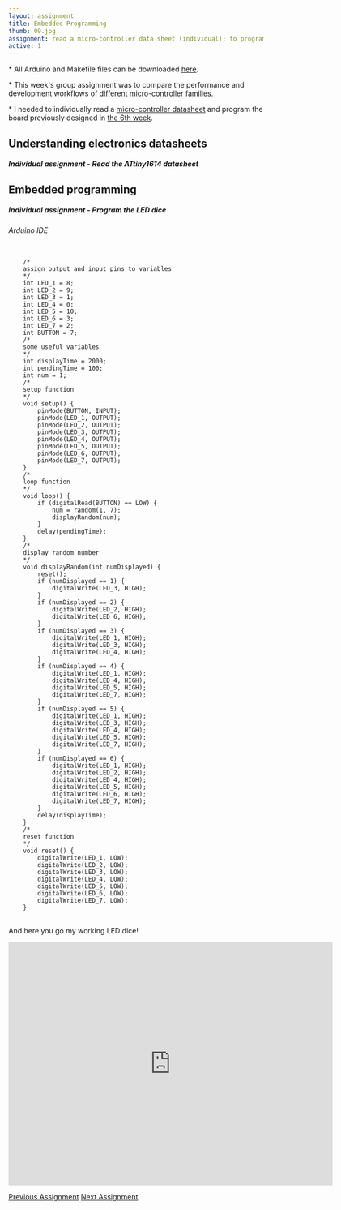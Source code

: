 ```yaml
---
layout: assignment
title: Embedded Programming
thumb: 09.jpg
assignment: read a micro-controller data sheet (individual); to program the desined board (individual); to compare the different architectures (in-group). 
active: 1
---
```

<p class="font-italic font-weight-bold">* All Arduino and Makefile files can be downloaded <a href="https://gitlab.fabcloud.org/academany/fabacademy/2020/labs/barcelona/students/tue-ngo/tree/master/assets/img/firmware">here</a>.</p>

<p class="font-italic font-weight-bold">* This week's group assignment was to compare the performance and development workflows of <a href="#group">different micro-controller families.</a></p>

<p class="font-italic font-weight-bold">* I needed to individually read a <a href="#datasheet">micro-controller datasheet</a> and program the board previously designed in <a href="http://academany.fabcloud.io/fabacademy/2020/labs/barcelona/students/tue-ngo/assignments/week-06-electronics-design.html#dice">the 6th week</a>.</p>

<h2 id="datasheet">Understanding electronics datasheets</h2>
<h5>Individual assignment - Read the ATtiny1614 datasheet</h5>
<p></p>
<h2>Embedded programming</h2>
<h5>Individual assignment - Program the LED dice</h5>
<h6 id="dice">Arduino IDE</h6>
<pre class="bg-light py-2 mt-0">
<code>
    /* 
    assign output and input pins to variables 
    */ 
    int LED_1 = 8;
    int LED_2 = 9;
    int LED_3 = 1;
    int LED_4 = 0;
    int LED_5 = 10;
    int LED_6 = 3;
    int LED_7 = 2;
    int BUTTON = 7;
    /* 
    some useful variables 
    */ 
    int displayTime = 2000;  
    int pendingTime = 100;
    int num = 1;
    /* 
    setup function 
    */ 
    void setup() {
        pinMode(BUTTON, INPUT);
        pinMode(LED_1, OUTPUT);
        pinMode(LED_2, OUTPUT);
        pinMode(LED_3, OUTPUT);
        pinMode(LED_4, OUTPUT);
        pinMode(LED_5, OUTPUT);
        pinMode(LED_6, OUTPUT);
        pinMode(LED_7, OUTPUT);
    }
    /* 
    loop function 
    */ 
    void loop() {
        if (digitalRead(BUTTON) == LOW) {
            num = random(1, 7);  
            displayRandom(num);
        }
        delay(pendingTime);    
    }
    /* 
    display random number 
    */ 
    void displayRandom(int numDisplayed) {
        reset();
        if (numDisplayed == 1) {
            digitalWrite(LED_3, HIGH);
        }
        if (numDisplayed == 2) {
            digitalWrite(LED_2, HIGH);
            digitalWrite(LED_6, HIGH);
        }
        if (numDisplayed == 3) {
            digitalWrite(LED_1, HIGH);
            digitalWrite(LED_3, HIGH);
            digitalWrite(LED_4, HIGH);
        }
        if (numDisplayed == 4) {
            digitalWrite(LED_1, HIGH);
            digitalWrite(LED_4, HIGH);
            digitalWrite(LED_5, HIGH);
            digitalWrite(LED_7, HIGH);
        }
        if (numDisplayed == 5) {
            digitalWrite(LED_1, HIGH);
            digitalWrite(LED_3, HIGH);
            digitalWrite(LED_4, HIGH);
            digitalWrite(LED_5, HIGH);
            digitalWrite(LED_7, HIGH);
        }
        if (numDisplayed == 6) {
            digitalWrite(LED_1, HIGH);
            digitalWrite(LED_2, HIGH);
            digitalWrite(LED_4, HIGH);
            digitalWrite(LED_5, HIGH);
            digitalWrite(LED_6, HIGH);
            digitalWrite(LED_7, HIGH);
        } 
        delay(displayTime);
    }
    /* 
    reset function 
    */ 
    void reset() {
        digitalWrite(LED_1, LOW);
        digitalWrite(LED_2, LOW);
        digitalWrite(LED_3, LOW);
        digitalWrite(LED_4, LOW);   
        digitalWrite(LED_5, LOW);
        digitalWrite(LED_6, LOW);
        digitalWrite(LED_7, LOW);
    }
</code>
</pre>
<p>And here you go my working LED dice!</p>
<div class="text-center">
<iframe width="640" height="480" src="https://www.youtube.com/embed/zI0-utgwI8o" frameborder="0" allow="accelerometer; autoplay; encrypted-media; gyroscope; picture-in-picture" allowfullscreen></iframe>
</div>
<p></p>

<div class="container w-100 text-center py-4">
<a class="btn m-2" href="http://academany.fabcloud.io/fabacademy/2020/labs/barcelona/students/tue-ngo/assignments/week-07-computer-controlled-machining.html">Previous Assignment</a>
<a class="btn btn-inactive m-2" href="#">Next Assignment</a>
</div>